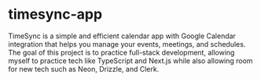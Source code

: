 # timesync-app
TimeSync is a simple and efficient calendar app with Google Calendar integration that helps you manage your events, meetings, and schedules. The goal of this project is to practice full-stack development, allowing myself to practice tech like TypeScript and Next.js while also allowing room for new tech such as Neon, Drizzle, and Clerk.
